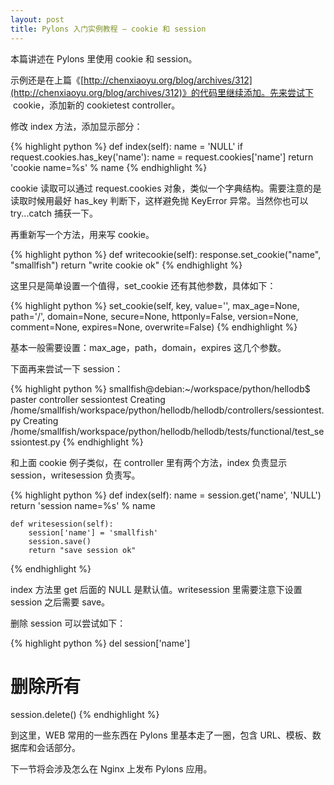 ```yaml
---
layout: post
title: Pylons 入门实例教程 – cookie 和 session
---
```


本篇讲述在 Pylons 里使用 cookie 和 session。

示例还是在上篇《[http://chenxiaoyu.org/blog/archives/312](http://chenxiaoyu.org/blog/archives/312)》的代码里继续添加。先来尝试下  cookie，添加新的 cookietest controller。

修改 index 方法，添加显示部分：

{% highlight python %}
    def index(self):
        name = 'NULL'
        if request.cookies.has_key('name'):
            name = request.cookies['name']
        return 'cookie name=%s' % name
{% endhighlight %}

cookie 读取可以通过 request.cookies 对象，类似一个字典结构。需要注意的是读取时候用最好 has_key 判断下，这样避免抛 KeyError 异常。当然你也可以 try...catch 捕获一下。

再重新写一个方法，用来写 cookie。

{% highlight python %}
    def writecookie(self):
        response.set_cookie("name", "smallfish")
        return "write cookie ok"
{% endhighlight %}

这里只是简单设置一个值得，set_cookie 还有其他参数，具体如下：

{% highlight python %}
set_cookie(self, key, value='', max_age=None, path='/', domain=None, secure=None,
                 httponly=False, version=None, comment=None, expires=None, overwrite=False)
{% endhighlight %}

基本一般需要设置：max_age，path，domain，expires 这几个参数。

下面再来尝试一下 session：

{% highlight python %}
smallfish@debian:~/workspace/python/hellodb$ paster controller sessiontest
Creating /home/smallfish/workspace/python/hellodb/hellodb/controllers/sessiontest.py
Creating /home/smallfish/workspace/python/hellodb/hellodb/tests/functional/test_sessiontest.py
{% endhighlight %}

和上面 cookie 例子类似，在 controller 里有两个方法，index 负责显示 session，writesession 负责写。

{% highlight python %}
    def index(self):
        name = session.get('name', 'NULL')
        return 'session name=%s' % name

    def writesession(self):
        session['name'] = 'smallfish'
        session.save()
        return "save session ok"
{% endhighlight %}

index 方法里 get 后面的 NULL 是默认值。writesession 里需要注意下设置 session 之后需要 save。

删除 session 可以尝试如下：

{% highlight python %}
del session['name']
# 删除所有
session.delete()
{% endhighlight %}

到这里，WEB 常用的一些东西在 Pylons 里基本走了一圈，包含 URL、模板、数据库和会话部分。

下一节将会涉及怎么在 Nginx 上发布 Pylons 应用。

